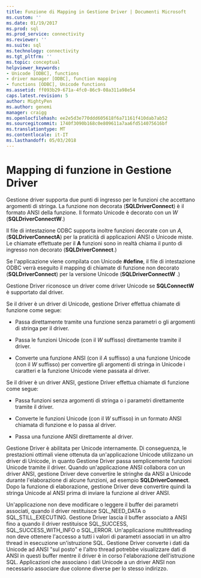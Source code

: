 ```yaml
---
title: Funzione di Mapping in Gestione Driver | Documenti Microsoft
ms.custom: ''
ms.date: 01/19/2017
ms.prod: sql
ms.prod_service: connectivity
ms.reviewer: ''
ms.suite: sql
ms.technology: connectivity
ms.tgt_pltfrm: ''
ms.topic: conceptual
helpviewer_keywords:
- Unicode [ODBC], functions
- driver manager [ODBC], function mapping
- functions [ODBC], Unicode functions
ms.assetid: ff093b29-671a-4fc0-86c9-08a311a98e54
caps.latest.revision: 5
author: MightyPen
ms.author: genemi
manager: craigg
ms.openlocfilehash: ee2e5d3e770ddd605618f6a71161f410dab7ab52
ms.sourcegitcommit: 1740f3090b168c0e809611a7aa6fd514075616bf
ms.translationtype: MT
ms.contentlocale: it-IT
ms.lasthandoff: 05/03/2018
---
```

# <a name="function-mapping-in-the-driver-manager"></a>Mapping di funzione in Gestione Driver
Gestione driver supporta due punti di ingresso per le funzioni che accettano argomenti di stringa. La funzione non decorata (**SQLDriverConnect**) è il formato ANSI della funzione. Il formato Unicode è decorato con un *W* (**SQLDriverConnectW**.)  
  
 Il file di intestazione ODBC supporta inoltre funzioni decorate con un *A,* (**SQLDriverConnectA**) per la praticità di applicazioni ANSI o Unicode miste. Le chiamate effettuate per il **A** funzioni sono in realtà chiama il punto di ingresso non decorato (**SQLDriverConnect**.)  
  
 Se l'applicazione viene compilata con Unicode **#define**, il file di intestazione ODBC verrà eseguito il mapping di chiamate di funzione non decorato (**SQLDriverConnect**) per la versione Unicode (**SQLDriverConnectW** .)  
  
 Gestione Driver riconosce un driver come driver Unicode se **SQLConnectW** è supportato dal driver.  
  
 Se il driver è un driver di Unicode, gestione Driver effettua chiamate di funzione come segue:  
  
-   Passa direttamente tramite una funzione senza parametri o gli argomenti di stringa per il driver.  
  
-   Passa le funzioni Unicode (con il *W* suffisso) direttamente tramite il driver.  
  
-   Converte una funzione ANSI (con il *A* suffisso) a una funzione Unicode (con il *W* suffisso) per convertire gli argomenti di stringa in Unicode i caratteri e la funzione Unicode viene passata al driver.  
  
 Se il driver è un driver ANSI, gestione Driver effettua chiamate di funzione come segue:  
  
-   Passa funzioni senza argomenti di stringa o i parametri direttamente tramite il driver.  
  
-   Converte le funzioni Unicode (con il *W* suffisso) in un formato ANSI chiamata di funzione e lo passa al driver.  
  
-   Passa una funzione ANSI direttamente al driver.  
  
 Gestione Driver è abilitata per Unicode internamente. Di conseguenza, le prestazioni ottimali viene ottenuta da un'applicazione Unicode utilizzano un driver di Unicode, in quanto Gestione Driver passa semplicemente funzioni Unicode tramite il driver. Quando un'applicazione ANSI collabora con un driver ANSI, gestione Driver deve convertire le stringhe da ANSI a Unicode durante l'elaborazione di alcune funzioni, ad esempio **SQLDriverConnect**. Dopo la funzione di elaborazione, gestione Driver deve convertire quindi la stringa Unicode al ANSI prima di inviare la funzione al driver ANSI.  
  
 Un'applicazione non deve modificare o leggere il buffer dei parametri associati, quando il driver restituisce SQL_NEED_DATA o SQL_STILL_EXECUTING. Gestione Driver lascia il buffer associato a ANSI fino a quando il driver restituisce SQL_SUCCESS, SQL_SUCCESS_WITH_INFO o SQL_ERROR. Un'applicazione multithreading non deve ottenere l'accesso a tutti i valori di parametri associati in un altro thread in esecuzione un'istruzione SQL. Gestione Driver converte i dati da Unicode ad ANSI "sul posto" e l'altro thread potrebbe visualizzare dati di ANSI in questi buffer mentre il driver è in corso l'elaborazione dell'istruzione SQL. Applicazioni che associano i dati Unicode a un driver ANSI non necessario associare due colonne diverse per lo stesso indirizzo.
